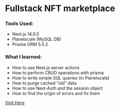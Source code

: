 # Fullstack NFT marketplace

### Tools Used:
- Next.js 14.0.0
- Planetscale (MySQL DB)
- Prisma ORM 5.5.2

### What I learned:
- How to use Next.js server actions
- How to perform CRUD operations with prisma
- How to write simple SQL queries (in Planetscale)
- How to purge cached "old" data
- How to use Next-Auth and the session object
- How to find the origin of errors and fix them

[Visit Here](https://nft-mrzool1.vercel.app/)